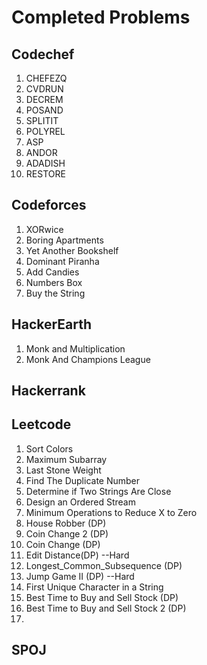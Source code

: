 # Completed Problems
## Codechef

1. CHEFEZQ
2. CVDRUN
3. DECREM
4. POSAND
5. SPLITIT
6. POLYREL
7. ASP
8. ANDOR
9. ADADISH
10. RESTORE

## Codeforces

1. XORwice
2. Boring Apartments
3. Yet Another Bookshelf
4. Dominant Piranha
5. Add Candies
6. Numbers Box
7. Buy the String

## HackerEarth

1. Monk and Multiplication
2. Monk And Champions League

## Hackerrank

## Leetcode

1. Sort Colors
2. Maximum Subarray
3. Last Stone Weight
4. Find The Duplicate Number
5. Determine if Two Strings Are Close
6. Design an Ordered Stream
7. Minimum Operations to Reduce X to Zero
8. House Robber (DP)
9. Coin Change 2 (DP)
10. Coin Change (DP)
11. Edit Distance(DP) --Hard
12. Longest_Common_Subsequence (DP)
13. Jump Game II (DP) --Hard
14. First Unique Character in a String
15. Best Time to Buy and Sell Stock (DP)
16. Best Time to Buy and Sell Stock 2 (DP)
17. 

## SPOJ